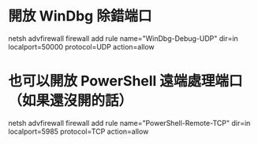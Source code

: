 # 開放 WinDbg 除錯端口
netsh advfirewall firewall add rule name="WinDbg-Debug-UDP" dir=in localport=50000 protocol=UDP action=allow

# 也可以開放 PowerShell 遠端處理端口（如果還沒開的話）
netsh advfirewall firewall add rule name="PowerShell-Remote-TCP" dir=in localport=5985 protocol=TCP action=allow
